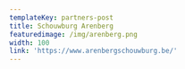 ```yaml
---
templateKey: partners-post
title: Schouwburg Arenberg
featuredimage: /img/arenberg.png
width: 100
link: 'https://www.arenbergschouwburg.be/'
---
```

